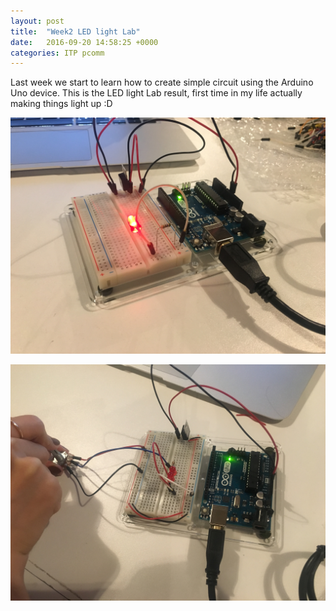 ```yaml
---
layout: post
title:  "Week2 LED light Lab"
date:   2016-09-20 14:58:25 +0000
categories: ITP pcomm
---
```

Last week we start to learn how to create simple circuit using the Arduino Uno device. This is the LED light Lab result, first time in my life actually making things light up :D

![w2_p1](/pics/pcomm_w2_1.jpg)

![w2_p1](/pics/pcomm_w2_2.jpg)

